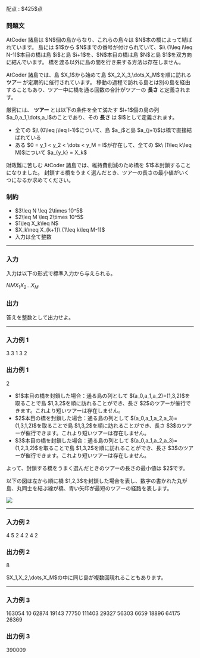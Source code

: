 
<div>

<span>

<span>

<p>
配点 : $425$点
</p>

<div>

<section>

### **問題文**

<p>
AtCoder 諸島は $N$個の島からなり、これらの島々は $N$本の橋によって結ばれています。
島には $1$から $N$までの番号が付けられていて、$i\ (1\leq i\leq N-1)$本目の橋は島 $i$と島 $i+1$を、$N$本目の橋は島 $N$と島 $1$を双方向に結んでいます。
橋を渡る以外に島の間を行き来する方法は存在しません。
</p>

<p>
AtCoder 諸島では、島 $X_1$から始めて島 $X_2,X_3,\dots,X_M$を順に訪れる
<strong>
ツアー
</strong>
が定期的に催行されています。
移動の過程で訪れる島とは別の島を経由することもあり、ツアー中に橋を通る回数の合計がツアーの
<strong>
長さ
</strong>
と定義されます。
</p>

<p>
厳密には、
<strong>
ツアー
</strong>
とは以下の条件を全て満たす $l+1$個の島の列 $a_0,a_1,\dots,a_l$のことであり、その
<strong>
長さ
</strong>
は $l$として定義されます。
</p>

<ul>

<li>
全ての $j\ (0\leq j\leq l-1)$について、島 $a_j$と島 $a_{j+1}$は橋で直接結ばれている
</li>

<li>
ある $0 = y_1 < y_2 < \dots < y_M = l$が存在して、全ての $k\ (1\leq k\leq M)$について $a_{y_k} = X_k$
</li>

</ul>

<p>
財政難に苦しむ AtCoder 諸島では、維持費削減のため橋を $1$本封鎖することになりました。
封鎖する橋をうまく選んだとき、ツアーの長さの最小値がいくつになるか求めてください。
</p>

</section>

</div>

<div>

<section>

### **制約**

<ul>

<li>
$3\leq N \leq 2\times 10^5$
</li>

<li>
$2\leq M \leq 2\times 10^5$
</li>

<li>
$1\leq X_k\leq N$
</li>

<li>
$X_k\neq X_{k+1}\ (1\leq k\leq M-1)$
</li>

<li>
入力は全て整数
</li>

</ul>

</section>

</div>

---

<div>

<div>

<section>

### **入力**

<p>
入力は以下の形式で標準入力から与えられる。
</p>

<div>

$N$$M$$X_1$$X_2$$\dots$$X_M$
</div>

</section>

</div>

<div>

<section>

### **出力**

<p>
答えを整数として出力せよ。
</p>

</section>

</div>

</div>

---

<div>

<section>

### **入力例 1**

<div>

3 3
1 3 2

</div>

</section>

</div>

<div>

<section>

### **出力例 1**

<div>

2

</div>

<ul>

<li>
$1$本目の橋を封鎖した場合：通る島の列として $(a_0,a_1,a_2)=(1,3,2)$を取ることで島 $1,3,2$を順に訪れることができ、長さ $2$のツアーが催行できます。これより短いツアーは存在しません。
</li>

<li>
$2$本目の橋を封鎖した場合：通る島の列として $(a_0,a_1,a_2,a_3)=(1,3,1,2)$を取ることで島 $1,3,2$を順に訪れることができ、長さ $3$のツアーが催行できます。これより短いツアーは存在しません。
</li>

<li>
$3$本目の橋を封鎖した場合：通る島の列として $(a_0,a_1,a_2,a_3)=(1,2,3,2)$を取ることで島 $1,3,2$を順に訪れることができ、長さ $3$のツアーが催行できます。これより短いツアーは存在しません。
</li>

</ul>

<p>
よって、封鎖する橋をうまく選んだときのツアーの長さの最小値は $2$です。
</p>

<p>
以下の図は左から順に橋 $1,2,3$を封鎖した場合を表し、数字の書かれた丸が島、丸同士を結ぶ線が橋、青い矢印が最短のツアーの経路を表します。
</p>

<p>

<img src="https://img.atcoder.jp/abc338/ad4a27665d9da939ab495acd3d05181a.png">

</img>

</p>

</section>

</div>

---

<div>

<section>

### **入力例 2**

<div>

4 5
2 4 2 4 2

</div>

</section>

</div>

<div>

<section>

### **出力例 2**

<div>

8

</div>

<p>
$X_1,X_2,\dots,X_M$の中に同じ島が複数回現れることもあります。
</p>

</section>

</div>

---

<div>

<section>

### **入力例 3**

<div>

163054 10
62874 19143 77750 111403 29327 56303 6659 18896 64175 26369

</div>

</section>

</div>

<div>

<section>

### **出力例 3**

<div>

390009

</div>

</section>

</div>

</span>

</span>

</div>
